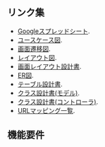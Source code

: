 ## リンク集
- [Googleスプレッドシート](https://drive.google.com/drive/folders/1iUF_GDvWHu9GHLKpJTDDKkY4yv5HHCfE).
- [ユースケース図](https://www.figma.com/board/0gWNIHhvMRzOTGH6yA0m6g/Use-Case-Diagram-For-Mobile-InMart-(Community)?node-id=0-1&t=UB1d7DFEekBpK6cQ-1).
- [画面遷移図](https://www.figma.com/board/dTh1G6sHtRkCs5xKhIuVrE/Design-System-Governance-Process-(Community)?node-id=0-1&t=IyYl9kIq8AYDaska-1).
- [レイアウト図](https://www.figma.com/design/ixG5hnmQuPynCJz7ZsphQf/EC%E3%82%B5%E3%82%A4%E3%83%88-%E6%97%A5%E6%9C%AC%E8%AA%9E%E3%83%AF%E3%82%A4%E3%83%A4%E3%83%BC%E3%83%95%E3%83%AC%E3%83%BC%E3%83%A0-(Community)?node-id=31-10850&t=RwLTYhrLWIRJ0r2C-1).
- [画面レイアウト設計書](https://docs.google.com/document/d/16ktWl3F54ALO-FsmvFZEJbxUqEsmn0EEaAtWAG4P8f0/edit?usp=sharing).
- [ER図](https://www.figma.com/board/CEvjU4TrwET9rLJTDHAbNt/Entity-relationship-(ER)-Diagram-(Community)?node-id=0-1&t=TMMbJqoguygizmZu-1).
- [テーブル設計書](https://docs.google.com/spreadsheets/d/1yIXXuESyk0dEVNCh-2gFYy0zX-bRFo6RB7AcYsWzoC8/edit?usp=sharing).
- [クラス設計書(モデル)](https://docs.google.com/spreadsheets/d/1E-sFNwEKNWntxgfskeVUTaB8Qh94z3vSSrsc5fsZV9g/edit?usp=sharing).
- [クラス設計書(コントローラ)](https://docs.google.com/spreadsheets/d/1MZAmjUlM6_4Bt1q7U0mvL9lImz58DOXSZzVO4H3dn70/edit?usp=sharing).
- [URLマッピング一覧](https://docs.google.com/spreadsheets/d/1PFAREi69-FQ6n9igSlNbpyLx3qyvJGsneFkxdXvyvgs/edit?usp=sharing).

## 機能要件

